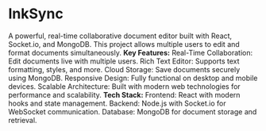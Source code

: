 # InkSync
A powerful, real-time collaborative document editor built with React, Socket.io, and MongoDB. This project  allows multiple users to edit and format documents simultaneously.
**Key Features:**
Real-Time Collaboration: Edit documents live with multiple users.
Rich Text Editor: Supports text formatting, styles, and more.
Cloud Storage: Save documents securely using MongoDB.
Responsive Design: Fully functional on desktop and mobile devices.
Scalable Architecture: Built with modern web technologies for performance and scalability.
**Tech Stack:**
Frontend: React with modern hooks and state management.
Backend: Node.js with Socket.io for WebSocket communication.
Database: MongoDB for document storage and retrieval.
